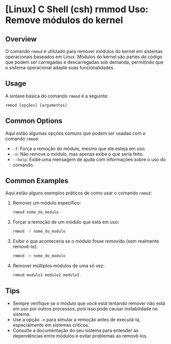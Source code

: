 # [Linux] C Shell (csh) rmmod Uso: Remove módulos do kernel

## Overview
O comando `rmmod` é utilizado para remover módulos do kernel em sistemas operacionais baseados em Linux. Módulos do kernel são partes do código que podem ser carregadas e descarregadas sob demanda, permitindo que o sistema operacional adapte suas funcionalidades.

## Usage
A sintaxe básica do comando `rmmod` é a seguinte:

```
rmmod [opções] [argumentos]
```

## Common Options
Aqui estão algumas opções comuns que podem ser usadas com o comando `rmmod`:

- `-f`: Força a remoção do módulo, mesmo que ele esteja em uso.
- `-n`: Não remove o módulo, mas apenas exibe o que seria feito.
- `--help`: Exibe uma mensagem de ajuda com informações sobre o uso do comando.

## Common Examples
Aqui estão alguns exemplos práticos de como usar o comando `rmmod`:

1. Remover um módulo específico:
   ```bash
   rmmod nome_do_modulo
   ```

2. Forçar a remoção de um módulo que está em uso:
   ```bash
   rmmod -f nome_do_modulo
   ```

3. Exibir o que aconteceria se o módulo fosse removido (sem realmente removê-lo):
   ```bash
   rmmod -n nome_do_modulo
   ```

4. Remover múltiplos módulos de uma só vez:
   ```bash
   rmmod modulo1 modulo2 modulo3
   ```

## Tips
- Sempre verifique se o módulo que você está tentando remover não está em uso por outros processos, pois isso pode causar instabilidade no sistema.
- Use a opção `-n` para simular a remoção antes de executá-la, especialmente em sistemas críticos.
- Consulte a documentação do seu sistema para entender as dependências entre módulos e evitar problemas ao removê-los.